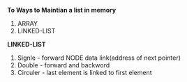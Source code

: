 <!-- mallox - block
calloc - same size n block
free

linked list:
when you want that time you allocate
[data|next pointer]

double
[pre|data|next pointer] -->

**To Ways to Maintian a list in memory**
1. ARRAY
2. LINKED-LIST

**LINKED-LIST**
1. Signle - forward
        NODE
    data     link(address of next pointer)
2. Double  - forward and backword
3. Circuler - last element is linked to first element


